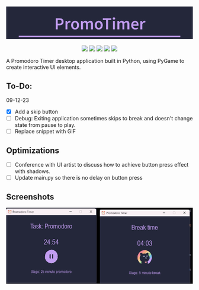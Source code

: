 
<p align="center">
  <img src="assets/logo.png">
</p>

<p align="center">
  <img src="https://img.shields.io/github/license/nuiben/promodoro?style=for-the-badge">
  <img src="https://img.shields.io/github/stars/nuiben/promodoro?style=for-the-badge">
  <img src="https://img.shields.io/github/issues/nuiben/promodoro?color=blueviolet&style=for-the-badge">
  <img src="https://img.shields.io/github/forks/nuiben/promodoro?color=teal&style=for-the-badge">
  <img src="https://img.shields.io/github/issues-pr/nuiben/promodoro?color=tomato&style=for-the-badge">
</p>


A Promodoro Timer desktop application built in Python, using PyGame to create interactive UI elements.

## To-Do:

09-12-23
- [x] Add a skip button
- [ ] Debug: Exiting application sometimes skips to break and doesn't change state from pause to play.
- [ ] Replace snippet with GIF

## Optimizations
- [ ] Conference with UI artist to discuss how to achieve button press effect with shadows.
- [ ] Update main.py so there is no delay on button press

## Screenshots

![App Screenshot](assets/visual1.png)
